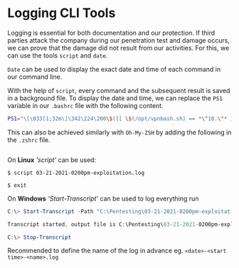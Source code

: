 # Logging CLI Tools

Logging is essential for both documentation and our protection. If third parties attack the company during our penetration test and damage occurs, we can prove that the damage did not result from our activities. For this, we can use the tools `script` and `date`. 

`Date` can be used to display the exact date and time of each command in our command line. 

With the help of `script`, every command and the subsequent result is saved in a background file. To display the date and time, we can replace the `PS1` variable in our `.bashrc` file with the following content.

```bash
PS1="\[\033[1;32m\]\342\224\200\$([[ \$(/opt/vpnbash.sh) == *\"10.\"* ]] && echo \"[\[\033[1;34m\]\$(/opt/vpnserver.sh)\[\033[1;32m\]]\342\224\200[\[\033[1;37m\]\$(/opt/vpnbash.sh)\[\033[1;32m\]]\342\224\200\")[\[\033[1;37m\]\u\[\033[01;32m\]@\[\033[01;34m\]\h\[\033[1;32m\]]\342\224\200[\[\033[1;37m\]\w\[\033[1;32m\]]\n\[\033[1;32m\]\342\224\224\342\224\200\342\224\200\342\225\274 [\[\e[01;33m\]$(date +%D-%r)\[\e[01;32m\]]\\$ \[\e[0m\]"
```

This can also be achieved similarly with `Oh-My-ZSH` by adding the following in the `.zshrc` file.

```bash

```

On **Linux** *'script'* can be used:
````shell
$ script 03-21-2021-0200pm-exploitation.log

$ exit
````

On **Windows** *'Start-Transcript'* can be used to log everything run
```powershell
C:\> Start-Transcript -Path "C:\Pentesting\03-21-2021-0200pm-exploitation.log"

Transcript started, output file is C:\Pentesting\03-21-2021-0200pm-exploitation.log

C:\> Stop-Transcript
```

Recommended to define the name of the log in advance eg. `<date>-<start time>-<name>.log`
